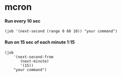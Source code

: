 # mcron

#### Run every 10 sec
```
(job '(next-second (range 0 60 10)) "your command")
```
#### Run on 15 sec of each minute 1:15
```
(job
    '(next-second-from
       (next-minute)
       '(15))
    "your command")
```
